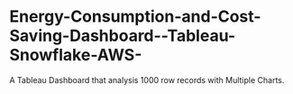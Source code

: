 # Energy-Consumption-and-Cost-Saving-Dashboard--Tableau-Snowflake-AWS-
A Tableau Dashboard that analysis 1000 row records with Multiple Charts.
